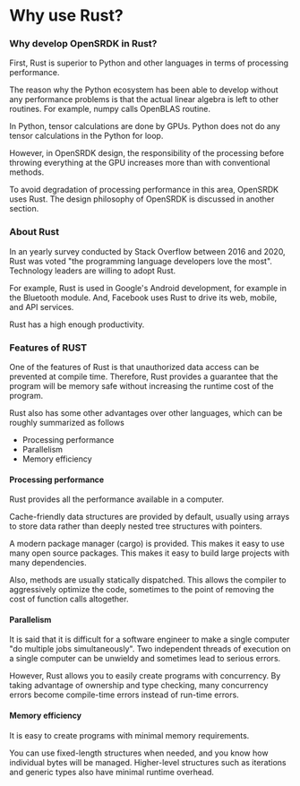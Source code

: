 # Why use Rust?

### Why develop OpenSRDK in Rust?

First, Rust is superior to Python and other languages in terms of processing performance.

The reason why the Python ecosystem has been able to develop without any performance problems is that the actual linear algebra is left to other routines. For example, numpy calls OpenBLAS routine.

In Python, tensor calculations are done by GPUs. Python does not do any tensor calculations in the Python for loop.

However, in OpenSRDK design, the responsibility of the processing before throwing everything at the GPU increases more than with conventional methods.

To avoid degradation of processing performance in this area, OpenSRDK uses Rust. The design philosophy of OpenSRDK is discussed in another section.

### About Rust

In an yearly survey conducted by Stack Overflow between 2016 and 2020, Rust was voted "the programming language developers love the most". Technology leaders are willing to adopt Rust.

For example, Rust is used in Google's Android development, for example in the Bluetooth module. And, Facebook uses Rust to drive its web, mobile, and API services.

Rust has a high enough productivity.

### Features of RUST

One of the features of Rust is that unauthorized data access can be prevented at compile time. Therefore, Rust provides a guarantee that the program will be memory safe without increasing the runtime cost of the program.

Rust also has some other advantages over other languages, which can be roughly summarized as follows

* Processing performance
* Parallelism
* Memory efficiency

#### Processing performance

Rust provides all the performance available in a computer.

Cache-friendly data structures are provided by default, usually using arrays to store data rather than deeply nested tree structures with pointers.

A modern package manager (cargo) is provided. This makes it easy to use many open source packages. This makes it easy to build large projects with many dependencies.

Also, methods are usually statically dispatched. This allows the compiler to aggressively optimize the code, sometimes to the point of removing the cost of function calls altogether.

#### Parallelism

It is said that it is difficult for a software engineer to make a single computer "do multiple jobs simultaneously". Two independent threads of execution on a single computer can be unwieldy and sometimes lead to serious errors.

However, Rust allows you to easily create programs with concurrency. By taking advantage of ownership and type checking, many concurrency errors become compile-time errors instead of run-time errors.

#### Memory efficiency

It is easy to create programs with minimal memory requirements.

You can use fixed-length structures when needed, and you know how individual bytes will be managed. Higher-level structures such as iterations and generic types also have minimal runtime overhead.
